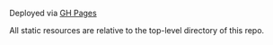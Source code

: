 Deployed via [GH Pages](https://pages.github.com/)

All static resources are relative to the top-level directory of this repo.
